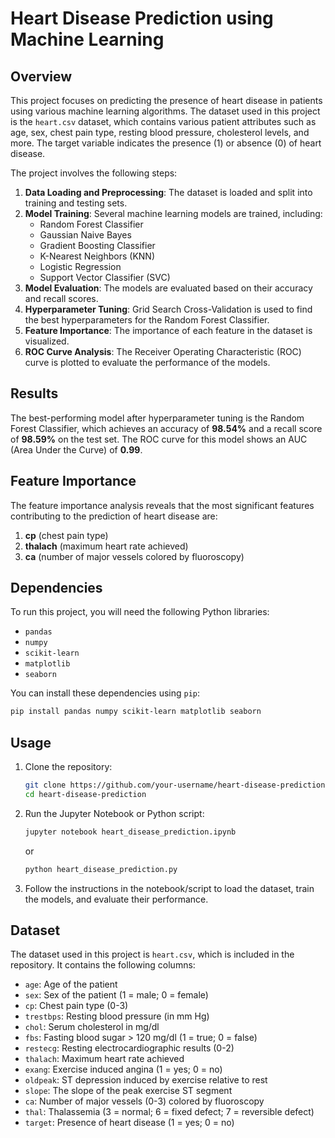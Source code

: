 # Heart Disease Prediction using Machine Learning

## Overview

This project focuses on predicting the presence of heart disease in patients using various machine learning algorithms. The dataset used in this project is the `heart.csv` dataset, which contains various patient attributes such as age, sex, chest pain type, resting blood pressure, cholesterol levels, and more. The target variable indicates the presence (1) or absence (0) of heart disease.

The project involves the following steps:
1. **Data Loading and Preprocessing**: The dataset is loaded and split into training and testing sets.
2. **Model Training**: Several machine learning models are trained, including:
   - Random Forest Classifier
   - Gaussian Naive Bayes
   - Gradient Boosting Classifier
   - K-Nearest Neighbors (KNN)
   - Logistic Regression
   - Support Vector Classifier (SVC)
3. **Model Evaluation**: The models are evaluated based on their accuracy and recall scores.
4. **Hyperparameter Tuning**: Grid Search Cross-Validation is used to find the best hyperparameters for the Random Forest Classifier.
5. **Feature Importance**: The importance of each feature in the dataset is visualized.
6. **ROC Curve Analysis**: The Receiver Operating Characteristic (ROC) curve is plotted to evaluate the performance of the models.

## Results

The best-performing model after hyperparameter tuning is the Random Forest Classifier, which achieves an accuracy of **98.54%** and a recall score of **98.59%** on the test set. The ROC curve for this model shows an AUC (Area Under the Curve) of **0.99**.

## Feature Importance

The feature importance analysis reveals that the most significant features contributing to the prediction of heart disease are:
1. **cp**  (chest pain type)
2. **thalach** (maximum heart rate achieved)
3. **ca** (number of major vessels colored by fluoroscopy)

## Dependencies

To run this project, you will need the following Python libraries:
- `pandas`
- `numpy`
- `scikit-learn`
- `matplotlib`
- `seaborn`

You can install these dependencies using `pip`:

```bash
pip install pandas numpy scikit-learn matplotlib seaborn
```

## Usage

1. Clone the repository:

   ```bash
   git clone https://github.com/your-username/heart-disease-prediction.git
   cd heart-disease-prediction
   ```

2. Run the Jupyter Notebook or Python script:

   ```bash
   jupyter notebook heart_disease_prediction.ipynb
   ```

   or

   ```bash
   python heart_disease_prediction.py
   ```

3. Follow the instructions in the notebook/script to load the dataset, train the models, and evaluate their performance.

## Dataset

The dataset used in this project is `heart.csv`, which is included in the repository. It contains the following columns:

- `age`: Age of the patient
- `sex`: Sex of the patient (1 = male; 0 = female)
- `cp`: Chest pain type (0-3)
- `trestbps`: Resting blood pressure (in mm Hg)
- `chol`: Serum cholesterol in mg/dl
- `fbs`: Fasting blood sugar > 120 mg/dl (1 = true; 0 = false)
- `restecg`: Resting electrocardiographic results (0-2)
- `thalach`: Maximum heart rate achieved
- `exang`: Exercise induced angina (1 = yes; 0 = no)
- `oldpeak`: ST depression induced by exercise relative to rest
- `slope`: The slope of the peak exercise ST segment
- `ca`: Number of major vessels (0-3) colored by fluoroscopy
- `thal`: Thalassemia (3 = normal; 6 = fixed defect; 7 = reversible defect)
- `target`: Presence of heart disease (1 = yes; 0 = no)
